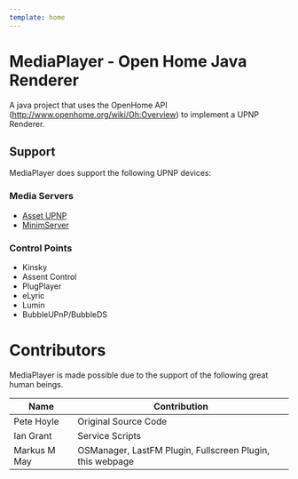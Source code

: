 ```yaml
---
template: home
---
```


# MediaPlayer - Open Home Java Renderer

A java project that uses the OpenHome API (http://www.openhome.org/wiki/Oh:Overview) to implement a UPNP Renderer.

## Support

MediaPlayer does support the following UPNP devices:

### Media Servers

* [Asset UPNP](http://www.dbpoweramp.com/asset-upnp-dlna.htm)
* [MinimServer](http://minimserver.com/)

### Control Points

* Kinsky
* Assent Control
* PlugPlayer
* eLyric
* Lumin
* BubbleUPnP/BubbleDS

# Contributors

MediaPlayer is made possible due to the support of the following great human beings.

<div class="table-responsive">
  <table class="table table-striped table-condensed">
    <thead>
      <tr>
        <th>Name</th>
        <th>Contribution</th>
      </tr>
    </thead>
    <tbody>
      <tr>
        <td>Pete Hoyle</td>
        <td>Original Source Code</td>
      </tr>
      <tr>
        <td>Ian Grant</td>
        <td>Service Scripts</td>
      </tr>
      <tr>
        <td>Markus M May</td>
        <td>OSManager, LastFM Plugin, Fullscreen Plugin, this webpage</td>
      </tr>
    </tbody>
  </table>
</div>
